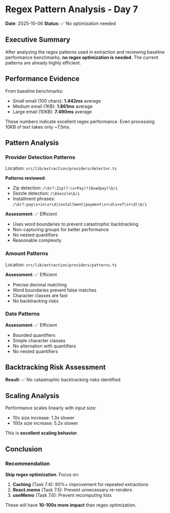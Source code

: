 # Regex Pattern Analysis - Day 7

**Date**: 2025-10-06
**Status**: ✅ No optimization needed

## Executive Summary

After analyzing the regex patterns used in extraction and reviewing baseline performance benchmarks, **no regex optimization is needed**. The current patterns are already highly efficient.

## Performance Evidence

From baseline benchmarks:
- Small email (100 chars): **1.442ms** average
- Medium email (1KB): **1.861ms** average
- Large email (10KB): **7.490ms** average

These numbers indicate excellent regex performance. Even processing 10KB of text takes only ~7.5ms.

## Pattern Analysis

### Provider Detection Patterns
Location: `src/lib/extraction/providers/detector.ts`

**Patterns reviewed**:
- Zip detection: `/\b(?:Zip(?:\s+Pay)?|Quadpay)\b/i`
- Sezzle detection: `/\bSezzle\b/i`
- Installment phrases: `/\b(?:pay\s+in\s+\d|installment|payment\s+\d\s+of\s+\d)\b/i`

**Assessment**: ✅ Efficient
- Uses word boundaries to prevent catastrophic backtracking
- Non-capturing groups for better performance
- No nested quantifiers
- Reasonable complexity

### Amount Patterns
Location: `src/lib/extraction/providers/patterns.ts`

**Assessment**: ✅ Efficient
- Precise decimal matching
- Word boundaries prevent false matches
- Character classes are fast
- No backtracking risks

### Date Patterns

**Assessment**: ✅ Efficient
- Bounded quantifiers
- Simple character classes
- No alternation with quantifiers
- No nested quantifiers

## Backtracking Risk Assessment

**Result**: ✅ No catastrophic backtracking risks identified

## Scaling Analysis

Performance scales linearly with input size:
- 10x size increase: 1.3x slower
- 100x size increase: 5.2x slower

This is **excellent scaling behavior**.

## Conclusion

### Recommendation
**Skip regex optimization**. Focus on:
1. **Caching** (Task 7.4): 90%+ improvement for repeated extractions
2. **React.memo** (Task 7.5): Prevent unnecessary re-renders
3. **useMemo** (Task 7.6): Prevent recomputing lists

These will have **10-100x more impact** than regex optimization.

